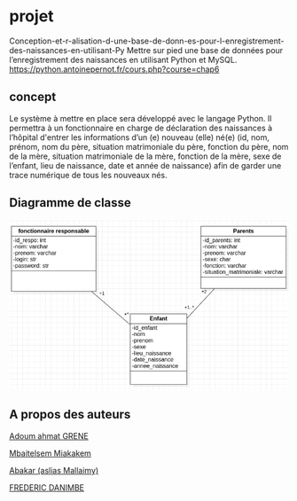# projet
Conception-et-r-alisation-d-une-base-de-donn-es-pour-l-enregistrement-des-naissances-en-utilisant-Py
Mettre sur pied une base de données pour l’enregistrement des naissances en utilisant Python et MySQL.
https://python.antoinepernot.fr/cours.php?course=chap6
## concept
Le système à mettre en place sera développé avec le langage Python. Il permettra à un fonctionnaire en charge de déclaration des naissances à l’hôpital d'entrer les informations d’un (e) nouveau (elle) né(e)  (id, nom, prénom, nom du père, situation matrimoniale du père, fonction du père, nom de la mère, situation matrimoniale de la mère, fonction de la mère, sexe de l’enfant, lieu de naissance, date et année de naissance) afin de garder une trace numérique de tous les nouveaux nés.

## Diagramme de classe
<img src="Classe.png" alt="Diagramme de classe"/>

## A propos des auteurs
<a href="https://github.com/AdoumGrene21"> Adoum ahmat GRENE</a>

<a href="https://github.com/Mbaitelsem"> Mbaitelsem Miakakem</a>

<a href="https://github.com/Mallaimy"> Abakar (aslias Mallaimy) </a>

<a href="https://github.com/fredifils"> FREDERIC DANIMBE</a>



